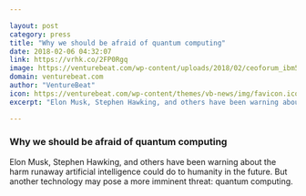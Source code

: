 ```yaml
---

layout: post
category: press
title: "Why we should be afraid of quantum computing"
date: 2018-02-06 04:32:07
link: https://vrhk.co/2FP0Rgq
image: https://venturebeat.com/wp-content/uploads/2018/02/ceoforum_ibm50qsystem.jpeg?fit=780%2C1040&strip=all
domain: venturebeat.com
author: "VentureBeat"
icon: https://venturebeat.com/wp-content/themes/vb-news/img/favicon.ico
excerpt: "Elon Musk, Stephen Hawking, and others have been warning about the harm runaway artificial intelligence could do to humanity in the future. But another technology may pose a more imminent threat: quantum computing."

---
```


### Why we should be afraid of quantum computing

Elon Musk, Stephen Hawking, and others have been warning about the harm runaway artificial intelligence could do to humanity in the future. But another technology may pose a more imminent threat: quantum computing.